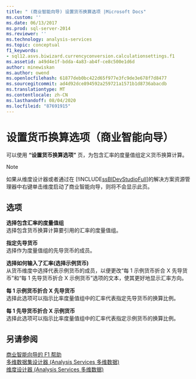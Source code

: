 ```yaml
---
title: " (商业智能向导) 设置货币换算选项 |Microsoft Docs"
ms.custom: ''
ms.date: 06/13/2017
ms.prod: sql-server-2014
ms.reviewer: ''
ms.technology: analysis-services
ms.topic: conceptual
f1_keywords:
- sql12.asvs.biwizard.currencyconversion.calculationsettings.f1
ms.assetid: a49d4e1f-bdda-4a83-ab4f-ce8c500e1d6d
author: minewiskan
ms.author: owend
ms.openlocfilehash: 61877deb0bc422d65f977e3fc9de3e678f7d8477
ms.sourcegitcommit: ad4d92dce894592a259721a1571b1d8736abacdb
ms.translationtype: MT
ms.contentlocale: zh-CN
ms.lasthandoff: 08/04/2020
ms.locfileid: "87691915"
---
```

# <a name="set-currency-conversion-options-business-intelligence-wizard"></a>设置货币换算选项（商业智能向导）
  可以使用 **“设置货币换算选项”** 页，为包含汇率的度量值组定义货币换算计算。  
  
> [!NOTE]  
>  如果从维度设计器或者通过在 [!INCLUDE[ssBIDevStudioFull](../includes/ssbidevstudiofull-md.md)]的解决方案资源管理器中右键单击维度启动了商业智能向导，则将不会显示此页。  
  
## <a name="options"></a>选项  
 **选择包含汇率的度量值组**  
 选择包含货币换算计算要引用的汇率的度量值组。  
  
 **指定先导货币**  
 选择作为度量值组的先导货币的成员。  
  
 **选择如何输入了汇率(选择示例货币)**  
 从货币维度中选择代表示例货币的成员，以便更改“每 1 示例货币折合 X 先导货币”和“每 1 先导货币折合 X 示例货币”选项的文本，使其更好地显示汇率方向。  
  
 **每 1 示例货币折合 X 先导货币**  
 选择此选项可以指示比率度量值组中的汇率代表指定先导货币的换算比例。  
  
 **每 1 先导货币折合 X 示例货币**  
 选择此选项可以指示比率度量值组中的汇率代表指定示例货币的换算比例。  
  
## <a name="see-also"></a>另请参阅  
 [商业智能向导的 F1 帮助](business-intelligence-wizard-f1-help.md)   
 [多维数据集设计器 &#40;Analysis Services 多维数据&#41;](cube-designer-analysis-services-multidimensional-data.md)   
 [维度设计器 &#40;Analysis Services 多维数据&#41;](dimension-designer-analysis-services-multidimensional-data.md)  
  
  
